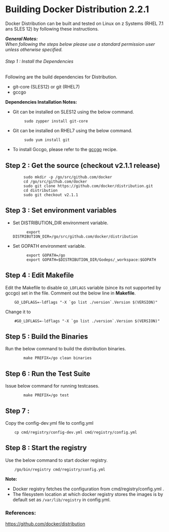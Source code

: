 # Building Docker Distribution 2.2.1

Docker Distribution can be built and tested on Linux on z Systems (RHEL 7.1 ans SLES 12) by following these instructions.

_**General Notes:**_ 	 
_When following the steps below please use a standard permission user unless otherwise specified._

###### Step 1 : Install the Dependencies
Following are the build dependencies for Distribution. 

* git-core (SLES12) or git (RHEL7)
* gccgo

**Dependencies Installation Notes:**   
*  Git can be installed on SLES12 using the below command.
     
            sudo zypper install git-core

*  Git can be installed on RHEL7 using the below command.

            sudo yum install git
            
 *  To install Gccgo, please refer to the [gccgo](https://github.com/linux-on-ibm-z/docs/wiki/Building-gccgo) recipe.

## Step 2 : Get the source (checkout v2.1.1 release)
            sudo mkdir -p /go/src/github.com/docker
            cd /go/src/github.com/docker
            sudo git clone https://github.com/docker/distribution.git
            cd distribution
            sudo git checkout v2.1.1
            
## Step 3 : Set environment variables
* Set DISTRIBUTION_DIR environment variable. 

            export DISTRIBUTION_DIR=/go/src/github.com/docker/distribution

* Set GOPATH environment variable.

            export GOPATH=/go
            export GOPATH=$DISTRIBUTION_DIR/Godeps/_workspace:$GOPATH
            
## Step 4 : Edit Makefile
Edit the Makefile to disable ```GO_LDFLAGS``` variable (since its not supported by gccgo) set in the file. Comment out the below line in **Makefile**.

        GO_LDFLAGS=-ldflags "-X `go list ./version`.Version $(VERSION)"


Change it to

        #GO_LDFLAGS=-ldflags "-X `go list ./version`.Version $(VERSION)"
        
## Step 5 : Build the Binaries

Run the below command to build the distribution binaries.

            make PREFIX=/go clean binaries
            
## Step 6 : Run the Test Suite
Issue below command for running testcases.

            make PREFIX=/go test
            
## Step 7 : 
Copy the config-dev.yml file to config.yml

        cp cmd/registry/config-dev.yml cmd/registry/config.yml
			
## Step 8 : Start the registry 
Use the below command to start docker registry.

        /go/bin/registry cmd/registry/config.yml

**Note:**

* Docker registry fetches the configuration from cmd/registry/config.yml . 
* The filesystem location at which docker registry stores the images is by default set as ```/var/lib/registry``` in config.yml.

### References:
https://github.com/docker/distribution
